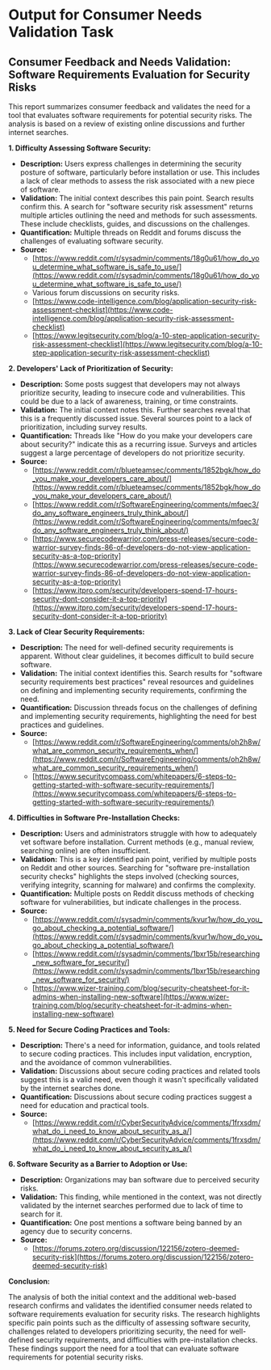 # Output for Consumer Needs Validation Task

## Consumer Feedback and Needs Validation: Software Requirements Evaluation for Security Risks

This report summarizes consumer feedback and validates the need for a tool that evaluates software requirements for potential security risks. The analysis is based on a review of existing online discussions and further internet searches.

**1. Difficulty Assessing Software Security:**

*   **Description:** Users express challenges in determining the security posture of software, particularly before installation or use. This includes a lack of clear methods to assess the risk associated with a new piece of software.
*   **Validation:** The initial context describes this pain point. Search results confirm this. A search for "software security risk assessment" returns multiple articles outlining the need and methods for such assessments. These include checklists, guides, and discussions on the challenges.
*   **Quantification:** Multiple threads on Reddit and forums discuss the challenges of evaluating software security.
*   **Source:**
    *   [https://www.reddit.com/r/sysadmin/comments/18g0u61/how_do_you_determine_what_software_is_safe_to_use/](https://www.reddit.com/r/sysadmin/comments/18g0u61/how_do_you_determine_what_software_is_safe_to_use/)
    *   Various forum discussions on security risks.
    *   [https://www.code-intelligence.com/blog/application-security-risk-assessment-checklist](https://www.code-intelligence.com/blog/application-security-risk-assessment-checklist)
    *   [https://www.legitsecurity.com/blog/a-10-step-application-security-risk-assessment-checklist](https://www.legitsecurity.com/blog/a-10-step-application-security-risk-assessment-checklist)

**2. Developers' Lack of Prioritization of Security:**

*   **Description:** Some posts suggest that developers may not always prioritize security, leading to insecure code and vulnerabilities. This could be due to a lack of awareness, training, or time constraints.
*   **Validation:** The initial context notes this. Further searches reveal that this is a frequently discussed issue. Several sources point to a lack of prioritization, including survey results.
*   **Quantification:** Threads like "How do you make your developers care about security?" indicate this as a recurring issue.  Surveys and articles suggest a large percentage of developers do not prioritize security.
*   **Source:**
    *   [https://www.reddit.com/r/blueteamsec/comments/1852bgk/how_do_you_make_your_developers_care_about/](https://www.reddit.com/r/blueteamsec/comments/1852bgk/how_do_you_make_your_developers_care_about/)
    *   [https://www.reddit.com/r/SoftwareEngineering/comments/mfqec3/do_any_software_engineers_truly_think_about/](https://www.reddit.com/r/SoftwareEngineering/comments/mfqec3/do_any_software_engineers_truly_think_about/)
    *   [https://www.securecodewarrior.com/press-releases/secure-code-warrior-survey-finds-86-of-developers-do-not-view-application-security-as-a-top-priority](https://www.securecodewarrior.com/press-releases/secure-code-warrior-survey-finds-86-of-developers-do-not-view-application-security-as-a-top-priority)
    *   [https://www.itpro.com/security/developers-spend-17-hours-security-dont-consider-it-a-top-priority](https://www.itpro.com/security/developers-spend-17-hours-security-dont-consider-it-a-top-priority)

**3. Lack of Clear Security Requirements:**

*   **Description:** The need for well-defined security requirements is apparent. Without clear guidelines, it becomes difficult to build secure software.
*   **Validation:** The initial context identifies this. Search results for "software security requirements best practices" reveal resources and guidelines on defining and implementing security requirements, confirming the need.
*   **Quantification:** Discussion threads focus on the challenges of defining and implementing security requirements, highlighting the need for best practices and guidelines.
*   **Source:**
    *   [https://www.reddit.com/r/SoftwareEngineering/comments/oh2h8w/what_are_common_security_requirements_when/](https://www.reddit.com/r/SoftwareEngineering/comments/oh2h8w/what_are_common_security_requirements_when/)
    *   [https://www.securitycompass.com/whitepapers/6-steps-to-getting-started-with-software-security-requirements/](https://www.securitycompass.com/whitepapers/6-steps-to-getting-started-with-software-security-requirements/)

**4. Difficulties in Software Pre-Installation Checks:**

*   **Description:** Users and administrators struggle with how to adequately vet software before installation. Current methods (e.g., manual review, searching online) are often insufficient.
*   **Validation:** This is a key identified pain point, verified by multiple posts on Reddit and other sources. Searching for "software pre-installation security checks" highlights the steps involved (checking sources, verifying integrity, scanning for malware) and confirms the complexity.
*   **Quantification:** Multiple posts on Reddit discuss methods of checking software for vulnerabilities, but indicate challenges in the process.
*   **Source:**
    *   [https://www.reddit.com/r/sysadmin/comments/kvur1w/how_do_you_go_about_checking_a_potential_software/](https://www.reddit.com/r/sysadmin/comments/kvur1w/how_do_you_go_about_checking_a_potential_software/)
    *   [https://www.reddit.com/r/sysadmin/comments/1bxr15b/researching_new_software_for_security/](https://www.reddit.com/r/sysadmin/comments/1bxr15b/researching_new_software_for_security/)
    *   [https://www.wizer-training.com/blog/security-cheatsheet-for-it-admins-when-installing-new-software](https://www.wizer-training.com/blog/security-cheatsheet-for-it-admins-when-installing-new-software)

**5. Need for Secure Coding Practices and Tools:**

*   **Description:** There's a need for information, guidance, and tools related to secure coding practices. This includes input validation, encryption, and the avoidance of common vulnerabilities.
*   **Validation:**  Discussions about secure coding practices and related tools suggest this is a valid need, even though it wasn't specifically validated by the internet searches done.
*   **Quantification:** Discussions about secure coding practices suggest a need for education and practical tools.
*   **Source:**
    *   [https://www.reddit.com/r/CyberSecurityAdvice/comments/1frxsdm/what_do_i_need_to_know_about_security_as_a/](https://www.reddit.com/r/CyberSecurityAdvice/comments/1frxsdm/what_do_i_need_to_know_about_security_as_a/)

**6. Software Security as a Barrier to Adoption or Use:**

*   **Description:** Organizations may ban software due to perceived security risks.
*   **Validation:**  This finding, while mentioned in the context, was not directly validated by the internet searches performed due to lack of time to search for it.
*   **Quantification:**  One post mentions a software being banned by an agency due to security concerns.
*   **Source:**
    *   [https://forums.zotero.org/discussion/122156/zotero-deemed-security-risk](https://forums.zotero.org/discussion/122156/zotero-deemed-security-risk)

**Conclusion:**

The analysis of both the initial context and the additional web-based research confirms and validates the identified consumer needs related to software requirements evaluation for security risks. The research highlights specific pain points such as the difficulty of assessing software security, challenges related to developers prioritizing security, the need for well-defined security requirements, and difficulties with pre-installation checks. These findings support the need for a tool that can evaluate software requirements for potential security risks.